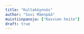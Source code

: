 ```yaml
---
title: "Kultaköynnös"
author: "Suvi Mäenpää"
muistiinpanoja: ["Kasvien hoito"]
draft: true
---
```


